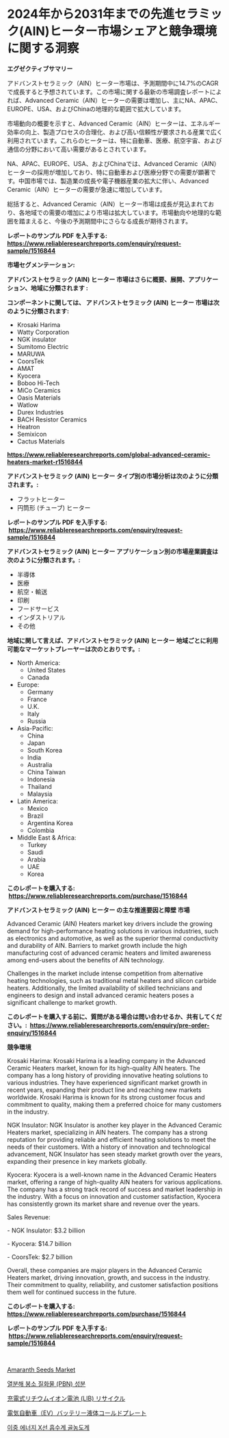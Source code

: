 <p><h1>2024年から2031年までの先進セラミック(AlN)ヒーター市場シェアと競争環境に関する洞察</h1></p><p><strong>エグゼクティブサマリー</strong></p>
<p><p>アドバンストセラミック（AlN）ヒーター市場は、予測期間中に14.7%のCAGRで成長すると予想されています。この市場に関する最新の市場調査レポートによれば、Advanced Ceramic（AlN）ヒーターの需要は増加し、主にNA、APAC、EUROPE、USA、およびChinaの地理的な範囲で拡大しています。</p><p>市場動向の概要を示すと、Advanced Ceramic（AlN）ヒーターは、エネルギー効率の向上、製造プロセスの合理化、および高い信頼性が要求される産業で広く利用されています。これらのヒーターは、特に自動車、医療、航空宇宙、および通信の分野において高い需要があるとされています。</p><p>NA、APAC、EUROPE、USA、およびChinaでは、Advanced Ceramic（AlN）ヒーターの採用が増加しており、特に自動車および医療分野での需要が顕著です。中国市場では、製造業の成長や電子機器産業の拡大に伴い、Advanced Ceramic（AlN）ヒーターの需要が急速に増加しています。</p><p>総括すると、Advanced Ceramic（AlN）ヒーター市場は成長が見込まれており、各地域での需要の増加により市場は拡大しています。市場動向や地理的な範囲を踏まえると、今後の予測期間中にさらなる成長が期待されます。</p></p>
<p><strong>レポートのサンプル PDF を入手する: <a href="https://www.reliableresearchreports.com/enquiry/request-sample/1516844">https://www.reliableresearchreports.com/enquiry/request-sample/1516844</a></strong></p>
<p><strong>市場セグメンテーション:</strong></p>
<p><strong> アドバンストセラミック (AlN) ヒーター 市場はさらに概要、展開、アプリケーション、地域に分類されます :</strong></p>
<p><strong>コンポーネントに関しては、 アドバンストセラミック (AlN) ヒーター 市場は次のように分類されます: &nbsp;</strong></p>
<p><ul><li>Krosaki Harima</li><li>Watty Corporation</li><li>NGK insulator</li><li>Sumitomo Electric</li><li>MARUWA</li><li>CoorsTek</li><li>AMAT</li><li>Kyocera</li><li>Boboo Hi-Tech</li><li>MiCo Ceramics</li><li>Oasis Materials</li><li>Watlow</li><li>Durex Industries</li><li>BACH Resistor Ceramics</li><li>Heatron</li><li>Semixicon</li><li>Cactus Materials</li></ul></p>
<p><strong><a href="https://www.reliableresearchreports.com/global-advanced-ceramic-heaters-market-r1516844">https://www.reliableresearchreports.com/global-advanced-ceramic-heaters-market-r1516844</a></strong></p>
<p><strong> アドバンストセラミック (AlN) ヒーター タイプ別の市場分析は次のように分類されます。:</strong></p>
<p><ul><li>フラットヒーター</li><li>円筒形 (チューブ) ヒーター</li></ul></p>
<p><strong>レポートのサンプル PDF を入手する: &nbsp;<a href="https://www.reliableresearchreports.com/enquiry/request-sample/1516844">https://www.reliableresearchreports.com/enquiry/request-sample/1516844</a></strong></p>
<p><strong> アドバンストセラミック (AlN) ヒーター アプリケーション別の市場産業調査は次のように分類されます。:</strong></p>
<p><ul><li>半導体</li><li>医療</li><li>航空・輸送</li><li>印刷</li><li>フードサービス</li><li>インダストリアル</li><li>その他</li></ul></p>
<p><strong>地域に関して言えば、アドバンストセラミック (AlN) ヒーター 地域ごとに利用可能なマーケットプレーヤーは次のとおりです。:</strong></p>
<p><ul>
    <li>
        North America:
        <ul>
            <li>United States</li>
            <li>Canada</li>
        </ul>
    </li>
    <li>
        Europe:
        <ul>
            <li>Germany</li>
            <li>France</li>
            <li>U.K.</li>
            <li>Italy</li>
            <li>Russia</li>
        </ul>
    </li>
    <li>
        Asia-Pacific:
        <ul>
            <li>China</li>
            <li>Japan</li>
            <li>South Korea</li>
            <li>India</li>
            <li>Australia</li>
            <li>China Taiwan</li>
            <li>Indonesia</li>
            <li>Thailand</li>
            <li>Malaysia</li>
        </ul>
    </li>
    <li>
        Latin America:
        <ul>
            <li>Mexico</li>
            <li>Brazil</li>
            <li>Argentina Korea</li>
            <li>Colombia</li>
        </ul>
    </li>
    <li>
        Middle East & Africa:
        <ul>
            <li>Turkey</li>
            <li>Saudi</li>
            <li>Arabia</li>
            <li>UAE</li>
            <li>Korea</li>
        </ul>
    </li>
    </ul></p>
<p><strong>このレポートを購入する: &nbsp;<a href="https://www.reliableresearchreports.com/purchase/1516844">https://www.reliableresearchreports.com/purchase/1516844</a></strong></p>
<p><strong>アドバンストセラミック (AlN) ヒーター の主な推進要因と障壁 市場</strong></p>
<p><p>Advanced Ceramic (AlN) Heaters market key drivers include the growing demand for high-performance heating solutions in various industries, such as electronics and automotive, as well as the superior thermal conductivity and durability of AlN. Barriers to market growth include the high manufacturing cost of advanced ceramic heaters and limited awareness among end-users about the benefits of AlN technology.</p><p>Challenges in the market include intense competition from alternative heating technologies, such as traditional metal heaters and silicon carbide heaters. Additionally, the limited availability of skilled technicians and engineers to design and install advanced ceramic heaters poses a significant challenge to market growth.</p></p>
<p><strong>このレポートを購入する前に、質問がある場合は問い合わせるか、共有してください。:&nbsp; <a href="https://www.reliableresearchreports.com/enquiry/pre-order-enquiry/1516844">https://www.reliableresearchreports.com/enquiry/pre-order-enquiry/1516844</a></strong></p>
<p><strong>競争環境</strong></p>
<p><p>Krosaki Harima: Krosaki Harima is a leading company in the Advanced Ceramic Heaters market, known for its high-quality AlN heaters. The company has a long history of providing innovative heating solutions to various industries. They have experienced significant market growth in recent years, expanding their product line and reaching new markets worldwide. Krosaki Harima is known for its strong customer focus and commitment to quality, making them a preferred choice for many customers in the industry.</p><p>NGK Insulator: NGK Insulator is another key player in the Advanced Ceramic Heaters market, specializing in AlN heaters. The company has a strong reputation for providing reliable and efficient heating solutions to meet the needs of their customers. With a history of innovation and technological advancement, NGK Insulator has seen steady market growth over the years, expanding their presence in key markets globally. </p><p>Kyocera: Kyocera is a well-known name in the Advanced Ceramic Heaters market, offering a range of high-quality AlN heaters for various applications. The company has a strong track record of success and market leadership in the industry. With a focus on innovation and customer satisfaction, Kyocera has consistently grown its market share and revenue over the years. </p><p>Sales Revenue:</p><p>- NGK Insulator: $3.2 billion</p><p>- Kyocera: $14.7 billion</p><p>- CoorsTek: $2.7 billion</p><p>Overall, these companies are major players in the Advanced Ceramic Heaters market, driving innovation, growth, and success in the industry. Their commitment to quality, reliability, and customer satisfaction positions them well for continued success in the future.</p></p>
<p><strong>このレポートを購入する: &nbsp; <a href="https://www.reliableresearchreports.com/purchase/1516844">https://www.reliableresearchreports.com/purchase/1516844</a></strong></p>
<p><strong>レポートのサンプル PDF を入手する: &nbsp;<a href="https://www.reliableresearchreports.com/enquiry/request-sample/1516844">https://www.reliableresearchreports.com/enquiry/request-sample/1516844</a></strong><strong></strong></p>
<p>&nbsp;</p>
<p><p><a href="https://github.com/LeilaniWyman2021/Market-Research-Report-List-1/blob/main/amaranth-seeds-market.md">Amaranth Seeds Market</a></p><p><a href="https://github.com/Gregost89076vddcv/Market-Research-Report-List-1/blob/main/5643061114133.md">열분해 붕소 질화물 (PBN) 성분</a></p><p><a href="https://github.com/RudyBoyer2017/Market-Research-Report-List-1/blob/main/5088741122060.md">充電式リチウムイオン電池 (LIB) リサイクル</a></p><p><a href="https://github.com/MosesSpinka1914/Market-Research-Report-List-2/blob/main/3971410122059.md">電気自動車（EV）バッテリー液体コールドプレート</a></p><p><a href="https://github.com/dollarearner151/Market-Research-Report-List-1/blob/main/8316908114134.md">이중 에너지 X선 흡수계 골농도계</a></p></p>